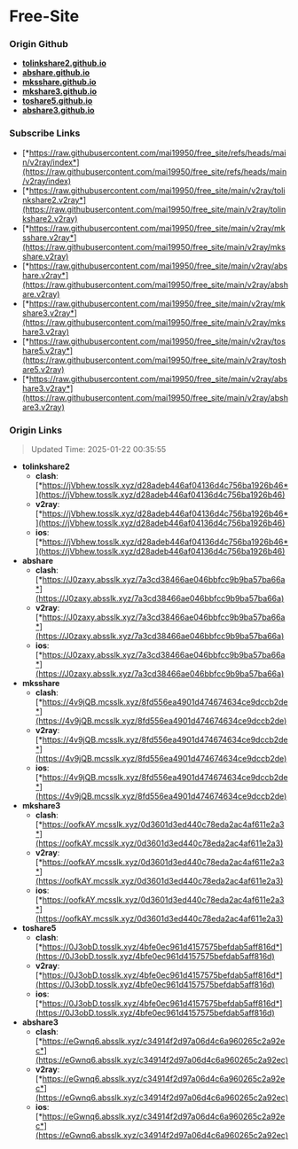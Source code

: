 # Free-Site

### Origin Github

- [**tolinkshare2.github.io**](https://github.com/tolinkshare2/tolinkshare2.github.io)
- [**abshare.github.io**](https://github.com/abshare/abshare.github.io)
- [**mksshare.github.io**](https://github.com/mksshare/mksshare.github.io)
- [**mkshare3.github.io**](https://github.com/mkshare3/mkshare3.github.io)
- [**toshare5.github.io**](https://github.com/toshare5/toshare5.github.io)
- [**abshare3.github.io**](https://github.com/abshare3/abshare3.github.io)

### Subscribe Links

- [*https://raw.githubusercontent.com/mai19950/free_site/refs/heads/main/v2ray/index*](https://raw.githubusercontent.com/mai19950/free_site/refs/heads/main/v2ray/index)
- [*https://raw.githubusercontent.com/mai19950/free_site/main/v2ray/tolinkshare2.v2ray*](https://raw.githubusercontent.com/mai19950/free_site/main/v2ray/tolinkshare2.v2ray)
- [*https://raw.githubusercontent.com/mai19950/free_site/main/v2ray/mksshare.v2ray*](https://raw.githubusercontent.com/mai19950/free_site/main/v2ray/mksshare.v2ray)
- [*https://raw.githubusercontent.com/mai19950/free_site/main/v2ray/abshare.v2ray*](https://raw.githubusercontent.com/mai19950/free_site/main/v2ray/abshare.v2ray)
- [*https://raw.githubusercontent.com/mai19950/free_site/main/v2ray/mkshare3.v2ray*](https://raw.githubusercontent.com/mai19950/free_site/main/v2ray/mkshare3.v2ray)
- [*https://raw.githubusercontent.com/mai19950/free_site/main/v2ray/toshare5.v2ray*](https://raw.githubusercontent.com/mai19950/free_site/main/v2ray/toshare5.v2ray)
- [*https://raw.githubusercontent.com/mai19950/free_site/main/v2ray/abshare3.v2ray*](https://raw.githubusercontent.com/mai19950/free_site/main/v2ray/abshare3.v2ray)

### Origin Links

> Updated Time: 2025-01-22 00:35:55

- **tolinkshare2**
  - **clash**: [*https://jVbhew.tosslk.xyz/d28adeb446af04136d4c756ba1926b46*](https://jVbhew.tosslk.xyz/d28adeb446af04136d4c756ba1926b46)
  - **v2ray**: [*https://jVbhew.tosslk.xyz/d28adeb446af04136d4c756ba1926b46*](https://jVbhew.tosslk.xyz/d28adeb446af04136d4c756ba1926b46)
  - **ios**: [*https://jVbhew.tosslk.xyz/d28adeb446af04136d4c756ba1926b46*](https://jVbhew.tosslk.xyz/d28adeb446af04136d4c756ba1926b46)
- **abshare**
  - **clash**: [*https://J0zaxy.absslk.xyz/7a3cd38466ae046bbfcc9b9ba57ba66a*](https://J0zaxy.absslk.xyz/7a3cd38466ae046bbfcc9b9ba57ba66a)
  - **v2ray**: [*https://J0zaxy.absslk.xyz/7a3cd38466ae046bbfcc9b9ba57ba66a*](https://J0zaxy.absslk.xyz/7a3cd38466ae046bbfcc9b9ba57ba66a)
  - **ios**: [*https://J0zaxy.absslk.xyz/7a3cd38466ae046bbfcc9b9ba57ba66a*](https://J0zaxy.absslk.xyz/7a3cd38466ae046bbfcc9b9ba57ba66a)
- **mksshare**
  - **clash**: [*https://4v9jQB.mcsslk.xyz/8fd556ea4901d474674634ce9dccb2de*](https://4v9jQB.mcsslk.xyz/8fd556ea4901d474674634ce9dccb2de)
  - **v2ray**: [*https://4v9jQB.mcsslk.xyz/8fd556ea4901d474674634ce9dccb2de*](https://4v9jQB.mcsslk.xyz/8fd556ea4901d474674634ce9dccb2de)
  - **ios**: [*https://4v9jQB.mcsslk.xyz/8fd556ea4901d474674634ce9dccb2de*](https://4v9jQB.mcsslk.xyz/8fd556ea4901d474674634ce9dccb2de)
- **mkshare3**
  - **clash**: [*https://oofkAY.mcsslk.xyz/0d3601d3ed440c78eda2ac4af611e2a3*](https://oofkAY.mcsslk.xyz/0d3601d3ed440c78eda2ac4af611e2a3)
  - **v2ray**: [*https://oofkAY.mcsslk.xyz/0d3601d3ed440c78eda2ac4af611e2a3*](https://oofkAY.mcsslk.xyz/0d3601d3ed440c78eda2ac4af611e2a3)
  - **ios**: [*https://oofkAY.mcsslk.xyz/0d3601d3ed440c78eda2ac4af611e2a3*](https://oofkAY.mcsslk.xyz/0d3601d3ed440c78eda2ac4af611e2a3)
- **toshare5**
  - **clash**: [*https://0J3obD.tosslk.xyz/4bfe0ec961d4157575befdab5aff816d*](https://0J3obD.tosslk.xyz/4bfe0ec961d4157575befdab5aff816d)
  - **v2ray**: [*https://0J3obD.tosslk.xyz/4bfe0ec961d4157575befdab5aff816d*](https://0J3obD.tosslk.xyz/4bfe0ec961d4157575befdab5aff816d)
  - **ios**: [*https://0J3obD.tosslk.xyz/4bfe0ec961d4157575befdab5aff816d*](https://0J3obD.tosslk.xyz/4bfe0ec961d4157575befdab5aff816d)
- **abshare3**
  - **clash**: [*https://eGwnq6.absslk.xyz/c34914f2d97a06d4c6a960265c2a92ec*](https://eGwnq6.absslk.xyz/c34914f2d97a06d4c6a960265c2a92ec)
  - **v2ray**: [*https://eGwnq6.absslk.xyz/c34914f2d97a06d4c6a960265c2a92ec*](https://eGwnq6.absslk.xyz/c34914f2d97a06d4c6a960265c2a92ec)
  - **ios**: [*https://eGwnq6.absslk.xyz/c34914f2d97a06d4c6a960265c2a92ec*](https://eGwnq6.absslk.xyz/c34914f2d97a06d4c6a960265c2a92ec)
